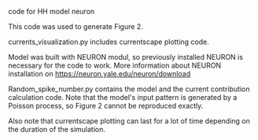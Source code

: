 code for HH model neuron

This code was used to generate Figure 2.

currents_visualization.py includes currentscape plotting code.

Model was built with NEURON modul, so previously installed NEURON is necessary for the code to work. More information about NEURON installation on https://neuron.yale.edu/neuron/download

Random_spike_number.py contains the model and the current contribution calculation code. Note that the model's input pattern is generated by a Poisson process, so Figure 2 cannot be reproduced exactly.

Also note that currentscape plotting can last for a lot of time depending on the duration of the simulation.

